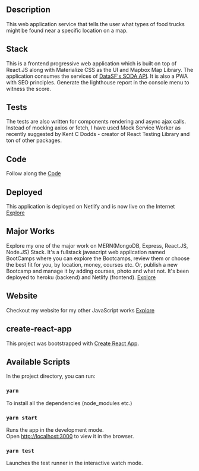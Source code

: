 ## Description

This web application service that tells the user what types of food trucks might be found near a specific location on a map.

## Stack

This is a frontend progressive web application which is built on top of React.JS along with Materialize CSS as the UI and Mapbox Map Library. The application consumes the services of [DataSF's SODA API](https://datasf.org/). It is also a PWA with SEO principles. Generate the lighthouse report in the console menu to witness the score. 

## Tests

The tests are also written for components rendering and async ajax calls. Instead of mocking axios or fetch, I have used Mock Service Worker as recently suggested by Kent C Dodds - creator of React Testing Library and ton of other packages.

## Code

Follow along the [Code](https://github.com/inblack67/Mapbox-Food-Trucks)

## Deployed

This application is deployed on Netlify and is now live on the Internet [Explore](https://food-trucks.netlify.app/)


## Major Works

Explore my one of the major work on MERN(MongoDB, Express, React.JS, Node.JS) Stack. It's a fullstack javascript web application named BootCamps where you can explore the Bootcamps, review them or choose the best fit for you, by location, money, courses etc. Or, publish a new Bootcamp and manage it by adding courses, photo and what not. It's been deployed to heroku (backend) and Netlify (frontend). [Explore](https://bootcamps.netlify.app/)


## Website
Checkout my website for my other JavaScript works [Explore](https://inblack67.netlify.app/)


## create-react-app

This project was bootstrapped with [Create React App](https://github.com/facebook/create-react-app).

## Available Scripts

In the project directory, you can run:

### `yarn`

To install all the dependencies (node_modules etc.)

### `yarn start`

Runs the app in the development mode.<br />
Open [http://localhost:3000](http://localhost:3000) to view it in the browser.

### `yarn test`

Launches the test runner in the interactive watch mode.<br />